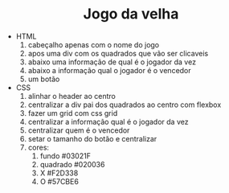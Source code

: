 



<h1 align="center">Jogo da velha</h1>

<ul>
    <li>HTML 
    <ol>
        <li > cabeçalho apenas com o nome do jogo
        <li>apos uma div com os quadrados que vão ser clicaveis
        <li> abaixo uma informação de qual é o jogador da vez 
        <li> abaixo a informação qual o jogador é o vencedor 
        <li> um botão 
        </ol>
    <li>CSS 
        <ol> 
            <li> alinhar o header ao centro 
            <li>centralizar a div pai dos quadrados ao centro com flexbox
            <li> fazer um grid com css grid
            <li> centralizar a informação qual é o jogador da vez 
            <li> centralizar quem é o vencedor 
            <li> setar o tamanho do botão e centralizar 
            <li> cores: 
                <ol>
                    <li> fundo #03021F
                    <li>quadrado    #020036
                    <li> X #F2D338 
                    <li> O #57CBE6
                </ol>
        </ol>                   

</ul>